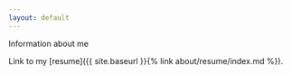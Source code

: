 ```yaml
---
layout: default
---
```


Information about me

Link to my [resume]({{ site.baseurl }}{% link about/resume/index.md %}).
